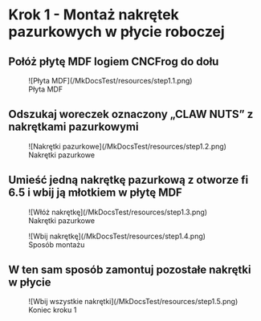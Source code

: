 # Krok 1 - Montaż nakrętek pazurkowych w płycie roboczej 

## Połóż płytę MDF logiem CNCFrog do dołu

<figure markdown>
![Płyta MDF](/MkDocsTest/resources/step1.1.png)
<figcaption>Płyta MDF</figcaption>
</figure>

## Odszukaj woreczek oznaczony „CLAW NUTS” z nakrętkami pazurkowymi

<figure markdown>
![Nakrętki pazurkowe](/MkDocsTest/resources/step1.2.png)
<figcaption>Nakrętki pazurkowe</figcaption>
</figure>

## Umieść jedną nakrętkę pazurkową z otworze fi 6.5 i wbij ją młotkiem w płytę MDF

<figure markdown>
![Włóż nakrętkę](/MkDocsTest/resources/step1.3.png)
<figcaption>Nakrętki pazurkowe</figcaption>
</figure>

<figure markdown>
![Wbij nakrętkę](/MkDocsTest/resources/step1.4.png)
<figcaption>Sposób montażu</figcaption>
</figure>

## W ten sam sposób zamontuj pozostałe nakrętki w płycie

<figure markdown>
![Wbij wszystkie nakrętki](/MkDocsTest/resources/step1.5.png)
<figcaption>Koniec kroku 1</figcaption>
</figure>